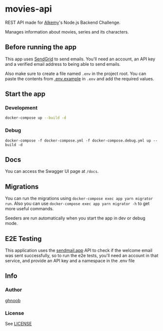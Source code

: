 # movies-api

REST API made for [Alkemy](https://alkemy.org)'s Node.js Backend Challenge.

Manages information about movies, series and its characters.

## Before running the app

This app uses [SendGrid](https://sendgrid.com) to send emails. You'll need an account, an API key and
a verified email address to being able to send emails.

Also make sure to create a file named `.env` in the project root. You can paste the contents from
[.env.example](./.env.example) in `.env` and add the required values.

## Start the app

### Development

```bash
docker-compose up --build -d
```

### Debug

```
docker-compose -f docker-compose.yml -f docker-compose.debug.yml up --build -d
```

## Docs

You can access the Swagger UI page at `/docs`.

## Migrations

You can run the migrations using `docker-compose exec app yarn migrator run`.
Also you can use `docker-compose exec app yarn migrator -h` to get more useful commands.

Seeders are run automatically when you start the app in dev or debug mode.

## E2E Testing

This application uses the [sendmail.app](https://sendmail.app) API to check if the welcome
email was sent successfully, so to run the e2e tests, you'll need an account in that service,
and provide an API key and a namespace in the .env file

## Info

### Author

[ghnoob](https://github.com/ghnoob)

### License

See [LICENSE](./LICENSE)
